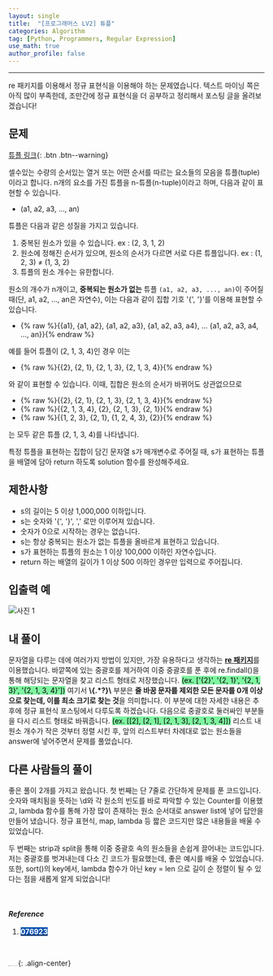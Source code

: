 ```yaml
---
layout: single
title:  "[프로그래머스 LV2] 튜플"
categories: Algorithm
tag: [Python, Programmers, Regular Expression]
use_math: true
author_profile: false
---
```

-----
re 패키지를 이용해서 정규 표현식을 이용해야 하는 문제였습니다. 텍스트 마이닝 쪽은 아직 많이 부족한데, 조만간에 정규 표현식을 더 공부하고 정리해서 포스팅 글을 올려보겠습니다!

## 문제

[튜플 링크](https://school.programmers.co.kr/learn/courses/30/lessons/64065){: .btn .btn--warning}
<br>

셀수있는 수량의 순서있는 열거 또는 어떤 순서를 따르는 요소들의 모음을 튜플(tuple)이라고 합니다. n개의 요소를 가진 튜플을 n-튜플(n-tuple)이라고 하며, 다음과 같이 표현할 수 있습니다.

- (a1, a2, a3, ..., an)

튜플은 다음과 같은 성질을 가지고 있습니다.

1. 중복된 원소가 있을 수 있습니다. ex : (2, 3, 1, 2)
2. 원소에 정해진 순서가 있으며, 원소의 순서가 다르면 서로 다른 튜플입니다. ex : (1, 2, 3) ≠ (1, 3, 2)
3. 튜플의 원소 개수는 유한합니다.

원소의 개수가 n개이고, **중복되는 원소가 없는** 튜플 `(a1, a2, a3, ..., an)`이 주어질 때(단, a1, a2, ..., an은 자연수), 이는 다음과 같이 집합 기호 '{', '}'를 이용해 표현할 수 있습니다.

- {% raw %}{{a1}, {a1, a2}, {a1, a2, a3}, {a1, a2, a3, a4}, ... {a1, a2, a3, a4, ..., an}}{% endraw %}

예를 들어 튜플이 (2, 1, 3, 4)인 경우 이는

- {% raw %}{{2}, {2, 1}, {2, 1, 3}, {2, 1, 3, 4}}{% endraw %}

와 같이 표현할 수 있습니다. 이때, 집합은 원소의 순서가 바뀌어도 상관없으므로

- {% raw %}{{2}, {2, 1}, {2, 1, 3}, {2, 1, 3, 4}}{% endraw %}
- {% raw %}{{2, 1, 3, 4}, {2}, {2, 1, 3}, {2, 1}}{% endraw %}
- {% raw %}{{1, 2, 3}, {2, 1}, {1, 2, 4, 3}, {2}}{% endraw %}

는 모두 같은 튜플 (2, 1, 3, 4)를 나타냅니다.

특정 튜플을 표현하는 집합이 담긴 문자열 s가 매개변수로 주어질 때, s가 표현하는 튜플을 배열에 담아 return 하도록 solution 함수를 완성해주세요.



## 제한사항

- s의 길이는 5 이상 1,000,000 이하입니다.
- s는 숫자와 '{', '}', ',' 로만 이루어져 있습니다.
- 숫자가 0으로 시작하는 경우는 없습니다.
- s는 항상 중복되는 원소가 없는 튜플을 올바르게 표현하고 있습니다.
- s가 표현하는 튜플의 원소는 1 이상 100,000 이하인 자연수입니다.
- return 하는 배열의 길이가 1 이상 500 이하인 경우만 입력으로 주어집니다.

## 입출력 예

![사진 1](https://user-images.githubusercontent.com/37182279/221185513-2626ecb8-cb5d-482c-bd89-fe9f88759bf0.PNG)

## 내 풀이

문자열을 다루는 데에 여러가지 방법이 있지만, 가장 유용하다고 생각하는 <u><b>re 패키지</b></u>를 이용했습니다. 바깥쪽에 있는 중괄호를 제거하여 이중 중괄호를 푼 후에 re.findall()을 통해 해당되는 문자열을 찾고 리스트 형태로 저장했습니다. <mark style='background-color: #7ff5a0'>(ex. ['{2}', '{2, 1}', '{2, 1, 3}', '{2, 1, 3, 4}'])</mark> 여기서 <b>\\{.*?}\\</b> 부분은 <b>줄 바꿈 문자를 제외한 모든 문자를 0개 이상으로 찾는데, 이를 최소 크기로 찾는 것</b>을 의미합니다. 이 부분에 대한 자세한 내용은 추후에 정규 표현식 포스팅에서 다루도록 하겠습니다. 다음으로 중괄호로 둘러싸인 부분들을 다시 리스트 형태로 바꿔줍니다. <mark style='background-color: #7ff5a0'>(ex. [[2], [2, 1], [2, 1, 3], [2, 1, 3, 4]])</mark> 리스트 내 원소 개수가 작은 것부터 정렬 시킨 후, 앞의 리스트부터 차례대로 없는 원소들을 answer에 넣어주면서 문제를 풀었습니다.

<script src="https://gist.github.com/WOONGSONVI/cede861207f5e71b0d6dd79b4828a6a0.js"></script>

## 다른 사람들의 풀이

좋은 풀이 2개를 가지고 왔습니다. 첫 번째는 단 7줄로 간단하게 문제를 푼 코드입니다. 숫자와 매치됨을 뜻하는 \d와 각 원소의 빈도를 바로 파악할 수 있는 Counter를 이용했고, lambda 함수를 통해 가장 많이 존재하는 원소 순서대로 answer list에 넣어 답안을 만들어 냈습니다. 정규 표현식, map, lambda 등 짧은 코드지만 많은 내용들을 배울 수 있었습니다. <br>

두 번째는 strip과 split을 통해 이중 중괄호 속의 원소들을 손쉽게 끌어내는 코드입니다. 저는 중괄호를 벗겨내는데 다소 긴 코드가 필요했는데, 좋은 예시를 배울 수 있었습니다. 또한, sort()의 key에서, lambda 함수가 아닌 key = len 으로 길이 순 정렬이 될 수 있다는 점을 새롭게 알게 되었습니다!

<script src="https://gist.github.com/WOONGSONVI/c4cd36592517b30f8cad616eda9af991.js"></script>

<br>

#### *Reference*

1. <mark style='background-color: #0550ae'><b><a href='https://076923.github.io/posts/Python-44/'><font color="white">076923</font></a></b></mark>

<br>

<img src="https://user-images.githubusercontent.com/37182279/216820587-4617a62e-0565-47f1-9ead-f4cd367572a1.png" alt="DATA_100%_LOGO_LIGHT" style="zoom:10%">{: .align-center}

<br>

<br>



